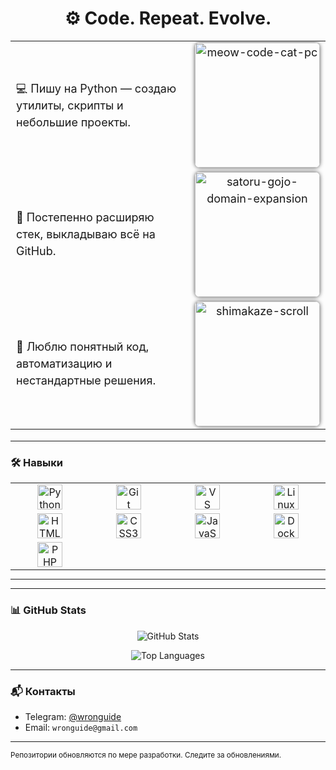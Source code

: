 

<h1 align="center">⚙️ Code. Repeat. Evolve.</h1>

<table align="center" width="100%" cellpadding="10" style="table-layout: fixed; font-size: 18px; line-height: 1.5;">
  <tr>
    <td width="70%" valign="middle" style="padding-right: 10px;">
      💻 Пишу на Python — создаю утилиты, скрипты и небольшие проекты.
    </td>
    <td width="30%" align="center" valign="middle">
      <img src="https://github.com/user-attachments/assets/8ab5ff5c-9189-4c65-b9f1-c2bd70fa97ca" alt="meow-code-cat-pc" width="200px" style="border-radius: 8px; box-shadow: 0 0 6px #555;" />
    </td>
  </tr>
  <tr>
    <td width="70%" valign="middle" style="padding-right: 10px;">
      🚀 Постепенно расширяю стек, выкладываю всё на GitHub.
    </td>
    <td width="30%" align="center" valign="middle">
      <img src="https://github.com/user-attachments/assets/51f284bf-be88-4bdb-b5b9-3fdb11fe265a" alt="satoru-gojo-domain-expansion" width="200px" style="border-radius: 8px; box-shadow: 0 0 6px #555;" />
    </td>
  </tr>
  <tr>
    <td width="70%" valign="middle" style="padding-right: 10px;">
      🤘 Люблю понятный код, автоматизацию и нестандартные решения.
    </td>
    <td width="30%" align="center" valign="middle">
      <img src="https://github.com/user-attachments/assets/3d0641c6-e3ad-4799-9744-1b32c48c664a" alt="shimakaze-scroll" width="200px" style="border-radius: 8px; box-shadow: 0 0 6px #555;" />
    </td>
  </tr>
</table>


---

### 🛠️ Навыки

<table align="center" style="margin:auto;">
  <tr>
    <td align="center" width="150">
      <img src="https://img.shields.io/badge/-Python-333333?style=flat&logo=python" alt="Python" height="40"/>
    </td>
    <td align="center" width="150">
      <img src="https://img.shields.io/badge/-Git-333333?style=flat&logo=git" alt="Git" height="40"/>
    </td>
    <td align="center" width="150">
      <img src="https://img.shields.io/badge/-VS%20Code-333333?style=flat&logo=visual-studio-code" alt="VS Code" height="40"/>
    </td>
    <td align="center" width="150">
      <img src="https://img.shields.io/badge/-Linux-333333?style=flat&logo=linux" alt="Linux" height="40"/>
    </td>
  </tr>
  <tr>
    <td align="center" width="150">
      <img src="https://img.shields.io/badge/-HTML5-E34F26?style=flat&logo=html5" alt="HTML5" height="40"/>
    </td>
    <td align="center" width="150">
      <img src="https://img.shields.io/badge/-CSS3-1572B6?style=flat&logo=css3" alt="CSS3" height="40"/>
    </td>
    <td align="center" width="150">
      <img src="https://img.shields.io/badge/-JavaScript-F7DF1E?style=flat&logo=javascript&logoColor=black" alt="JavaScript" height="40"/>
    </td>
    <td align="center" width="150">
      <img src="https://img.shields.io/badge/-Docker-2496ED?style=flat&logo=docker" alt="Docker" height="40"/>
    </td>
  </tr>
  <tr>
    <td align="center" width="150">
      <img src="https://img.shields.io/badge/-PHP-777BB4?style=flat&logo=php&logoColor=white" alt="PHP" height="40"/>
    </td>
  </tr>
</table>

---

<!--  
### 📌 Проекты

| Название | Описание | Технологии |  
|---|---|---|  
| [password-gen](https://github.com/твой_ник/password-gen) | Генератор паролей с гибкими настройками | Python, argparse |  
| [folder-sorter](https://github.com/твой_ник/folder-sorter) | Сортировка файлов по расширениям | Python, os |  
| [budget-cli](https://github.com/твой_ник/budget-cli) | CLI-приложение для учёта расходов | Python, json |  
-->

---

### 📊 GitHub Stats

<p align="center">
  <img src="https://github-readme-stats.vercel.app/api?username=wronguide&show_icons=true&theme=default" alt="GitHub Stats" />
</p>
<p align="center">
  <img src="https://github-readme-stats.vercel.app/api/top-langs/?username=wronguide&layout=compact" alt="Top Languages" />
</p>

---

### 📬 Контакты

- Telegram: [@wronguide](https://t.me/wronguide)  
- Email: `wronguide@gmail.com`

---

<sub>Репозитории обновляются по мере разработки. Следите за обновлениями.</sub>

